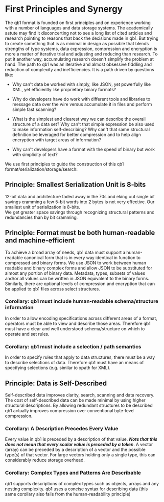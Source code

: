 # First Principles and Synergy

The qb1 format is founded on first principles and on experience working with a number of languages and
data storage systems.  The academically astute may find it disconcerting not to see a long list of 
cited articles and research pointing to reasons that back the decisions made in qb1.  But trying to create 
something that is as minimal in design as possible that blends strengths of type systems, data
expression, compression and encryption is more a matter of iterative trial and adjusting and
reducing than research.  To put it another way, accumulating research doesn't simplify the 
problem at hand.  The path to qb1 was an iterative and
almost obsessive fiddling and reduction of complexity and inefficiencies.  It is a path driven by
questions like:

* Why can't data be worked with simply, like JSON, yet powerfully like XML, yet efficiently like 
proprietary binary formats?

* Why do developers have do work with different tools and libraries to message data over the wire versus accumulate
it in files and perform simple fast scanning?

* What is the simplest and clearest way we can describe the overall structure of a data set?  Why can't 
that simple expression be also used to make information self-describing?  Why can't that same
structural definition be leveraged for better compression and to help align encryption with target
areas of information?

* Why can't developers have a format with the speed of binary but work with simplicity 
of text?

We use first principles to guide the construction of this qb1 format/serialization/storage/search:

## Principle: Smallest Serialization Unit is 8-bits

12-bit data and architecture faded away in the 70s and eking out single bit savings cramming a few 
5-bit words into 2 bytes is not very effective.  Our smallest unit of serialization is 8-bits.  
We  get greater space savings through recognizing structural patterns and redundancies than
by bit cramming.

## Principle: Format must be both human-readable and machine-efficient

To achieve a broad array of needs, qb1 data must support a human-readable canonical form that is 
in every way identical in function to compressed and binary forms.  We use JSON to work 
between human readable and binary complex forms and allow JSON to be substituted for 
almost any portion of binary data.  Metadata, types, subsets of values and/or all values
can be written in JSON equivalent to the binary forms.  Similarly, there are optional levels of 
compression and encryption that can be applied to qb1 files across select structures.

### Corollary: qb1 must include human-readable schema/structure information

In order to allow encoding specifications across different areas of a format, operators
must be able to view and describe those areas.  Therefore qb1 must have a clear and
well understood schema/structure on which to operate and set rules.

### Corollary: qb1 must include a selection / path semantics

In order to specify rules that apply to data structures, there must be a way to describe 
selections of data.  Therefore qb1 must have an means of specifying selections (e.g.
similar to xpath for XML).

## Principle: Data is Self-Described

Self-described data improves clarity, search, scanning and
data recovery.  The cost of self-described data can be made minimal
by using higher structural descriptions.  By allowing redundant structures to be described 
qb1 actually improves compression over conventional byte-level compression.

### Corollary: A Description Precedes Every Value

Every value in qb1 is preceded by a description of that value.  ***Note that this does not mean 
that every scalar value is preceded by a token***.  A vector (array) can be preceded by a description
of a vector and the possible type(s) of that vector.  For large vectors holding only a single type, 
this can considerably reduce storage overhead.

### Corollary: Complex Types and Patterns Are Describable

qb1 supports descriptions of complex types such as objects, arrays and any nesting complexity.  qb1
uses a concise syntax for describing data (this same corollary also falls from the human-readability principle)





